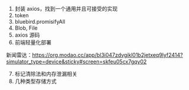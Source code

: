 1. 封装 axios，找到一个通用并且可接受的实现
2. token
3. bluebird.promisifyAll
4. Blob, File
5. axios 源码
6. 前端轻量化部署

新闻雷达：https://org.modao.cc/app/bl3i047zdvgikl01b2jetxeq9lyf2414?simulator_type=device&sticky#screen=skfeu05cx7gqy02

7. 标记清除法和内存泄漏相关
8. 几种类型存储方式
